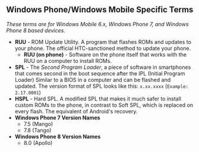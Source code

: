 ## Windows Phone/Windows Mobile Specific Terms

*These terms are for Windows Mobile 6.x, Windows Phone 7, and Windows Phone 8 based devices.*

* **RUU** - ROM Update Utility. A program that flashes ROMs and updates to your phone. The official HTC-sanctioned method to update your phone.
  * **RUU (on phone)** - Software on the phone itself that works with the RUU on a computer to install ROMs.
* **SPL** - The *Second Program Loader*, a piece of software in smartphones that comes second in the boot sequence after the IPL (Initial Program Loader) Similar to a BIOS in a computer and can be flashed and updated. The version format of SPL looks like this: `x.xx.xxxx` (`Example: 2.17.0001`)
* **HSPL** - Hard SPL. A modified SPL that makes it much safer to install custom ROMs to the phone, in contrast to Soft SPL, which is replaced on every flash. The equivalent of Android's recovery.
* **Windows Phone 7 Version Names**
  * 7.5 (Mango)
  * 7.8 (Tango)
* **Windows Phone 8 Version Names**
  * 8.0 (Apollo)